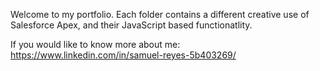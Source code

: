 Welcome to my portfolio. Each folder contains a different creative use of Salesforce Apex, and their JavaScript based functionatlity.

If you would like to know more about me:
https://www.linkedin.com/in/samuel-reyes-5b403269/
